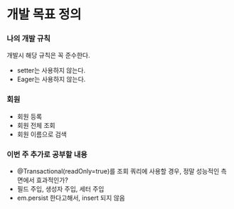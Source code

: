 # 개발 목표 정의

### 나의 개발 규칙
개발시 해당 규칙은 꼭 준수한다.

* setter는 사용하지 않는다.
* Eager는 사용하지 않는다.



### 회원
* 회원 등록
* 회원 전체 조회
* 회원 이름으로 검색



### 이번 주 추가로 공부할 내용
* @Transactional(readOnly=true)를 조회 쿼리에 사용할 경우, 정말 성능적인 측면에서 효과적인가?
* 필드 주입, 생성자 주입, 세터 주입
* em.persist 한다고해서, insert 되지 않음